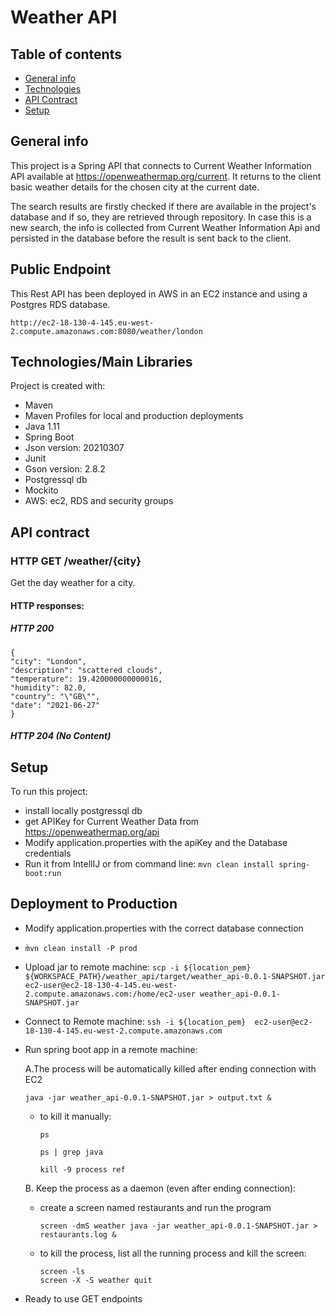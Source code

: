 # Weather API
## Table of contents
* [General info](#general-info)
* [Technologies](#technologies)
* [API Contract](#api-contract)
* [Setup](#setup)

## General info
This project is a Spring API that connects to Current Weather Information API available at https://openweathermap.org/current.
It returns to the client basic weather details for the chosen city at the current date.

The search results are firstly checked if there are available in the project's database and if so, they are retrieved through repository.
In case this is a new search, the info is collected from Current Weather Information Api and persisted in the database before the result is sent back to the client.

## Public Endpoint
This Rest API has been deployed in AWS in an EC2 instance and using a Postgres RDS database.

```http://ec2-18-130-4-145.eu-west-2.compute.amazonaws.com:8080/weather/london```
## Technologies/Main Libraries
Project is created with:

* Maven
* Maven Profiles for local and production deployments
* Java 1.11
* Spring Boot
* Json version: 20210307
* Junit 
* Gson version: 2.8.2
* Postgressql db
* Mockito
* AWS: ec2, RDS and security groups

## API contract
### HTTP GET /weather/{city}
Get the day weather for a city.
#### HTTP responses:
##### HTTP 200
```
{
"city": "London",
"description": "scattered clouds",
"temperature": 19.420000000000016,
"humidity": 82.0,
"country": "\"GB\"",
"date": "2021-06-27"
}
```
##### HTTP 204 (No Content)

## Setup
To run this project:
* install locally postgressql db
* get APIKey for Current Weather Data from https://openweathermap.org/api
* Modify application.properties with the apiKey and the Database credentials
* Run it from IntellIJ or from command line:
`mvn clean install spring-boot:run`
  
## Deployment to Production
* Modify application.properties with the correct database connection
* `m̀vn clean install -P prod`
* Upload jar to remote machine:
`scp -i ${location_pem} ${WORKSPACE_PATH}/weather_api/target/weather_api-0.0.1-SNAPSHOT.jar ec2-user@ec2-18-130-4-145.eu-west-2.compute.amazonaws.com:/home/ec2-user
  weather_api-0.0.1-SNAPSHOT.jar`
* Connect to Remote machine: 
  `ssh -i ${location_pem}  ec2-user@ec2-18-130-4-145.eu-west-2.compute.amazonaws.com`
  
* Run spring boot app in a remote machine:

  A.The process will be automatically killed after ending connection with EC2

  `java -jar weather_api-0.0.1-SNAPSHOT.jar > output.txt &`
  * to kill it manually:

    `ps`

    `ps | grep java`

    `kill -9 process ref`

  B. Keep the process as a daemon (even after ending connection):
  * create a screen named restaurants and run the program

    `screen -dmS weather java -jar weather_api-0.0.1-SNAPSHOT.jar > restaurants.log &
    `
  * to kill the process, list all the running process and kill the screen:

    `screen -ls
    `  
    `screen -X -S weather quit`

* Ready to use GET endpoints

